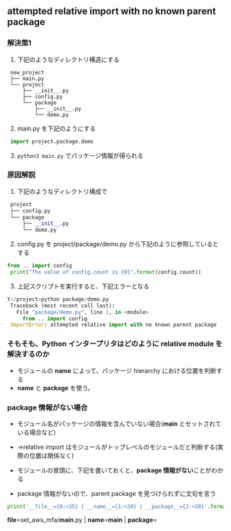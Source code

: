 ## attempted relative import with no known parent package

### 解決策1

1. 下記のようなディレクトリ構造にする
```
 new_project
 ├── main.py
 └── project
     ├── __init__.py
     ├── config.py
     └── package
         ├── __init__.py
         └── demo.py
```

2. main.py を下記のようにする
```py
 import project.package.demo
```

3. `python3 main.py` でパッケージ情報が得られる

### 原因解説

1. 下記のようなディレクトリ構成で
```py
 project
 ├── config.py
 └── package
     ├── __init__.py
     └── demo.py
```


2. config.py を project/package/demo.py から下記のように参照しているとする
```py
from .. import config
 print("The value of config.count is {0}".format(config.count))
```

3. 上記スクリプトを実行すると、下記エラーとなる

```py
Y:/project>python package/demo.py
 Traceback (most recent call last):
   File "package/demo.py", line 1, in <module>
     from .. import config
 ImportError: attempted relative import with no known parent package
```



### そもそも、Python インタープリタはどのように relative module を解決するのか
- モジュールの __name__ によって、パッケージ hierarchy における位置を判断する
- __name__ と __package__ を使う。


### __package__ 情報がない場合
- モジュール名がパッケージの情報を含んでいない場合(__main__ とセットされている場合など)

-  →relative import はモジュールがトップレベルのモジュールだと判断する(実際の位置は関係なく)


- モジュールの冒頭に、下記を書いておくと、**package 情報がない**ことがわかる
- package 情報がないので、parent package を見つけられずに文句を言う
```py
print('__file__={0:<35} | __name__={1:<20} | __package__={2:<20}'.format(__file__,__name__,str(__package__)))
```

__file__=set_aws_mfa/__main__.py             | __name__=__main__             | __package__=


